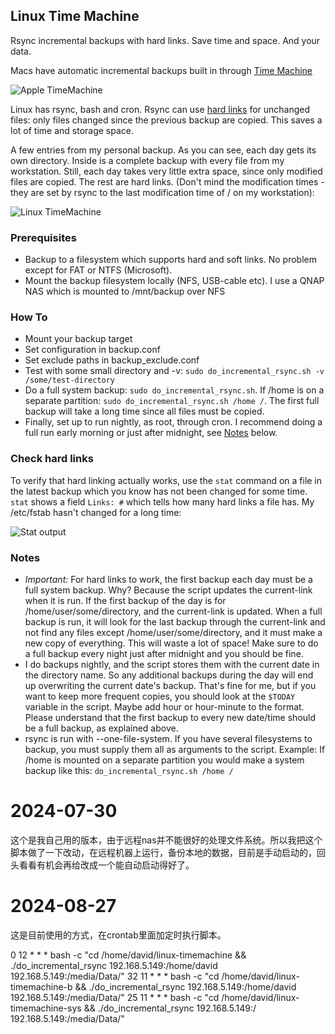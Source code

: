Linux Time Machine
------------------

Rsync incremental backups with hard links. Save time and space. And your data.

Macs have automatic incremental backups built in through [Time Machine](http://en.wikipedia.org/wiki/Time_Machine_%28Mac_OS%29)

![Apple TimeMachine](http://ekenberg.github.io/linux-timemachine/images/mac-timemachine.png)

Linux has rsync, bash and cron. Rsync can use [hard links](http://en.wikipedia.org/wiki/Hard_link) for unchanged files: only files changed since the previous backup are copied. This saves a lot of time and storage space.

A few entries from my personal backup. As you can see, each day gets its own directory. Inside is a complete backup with every file from my workstation. Still, each day takes very little extra space, since only modified files are copied. The rest are hard links. (Don't mind the modification times - they are set by rsync to the last modification time of / on my workstation):

![Linux TimeMachine](http://ekenberg.github.io/linux-timemachine/images/linux-timemachine.png)

### Prerequisites
* Backup to a filesystem which supports hard and soft links. No problem except for FAT or NTFS (Microsoft).
* Mount the backup filesystem locally (NFS, USB-cable etc). I use a QNAP NAS which is mounted to /mnt/backup over NFS

### How To
* Mount your backup target
* Set configuration in backup.conf
* Set exclude paths in backup_exclude.conf
* Test with some small directory and -v: `sudo do_incremental_rsync.sh -v /some/test-directory`
* Do a full system backup: `sudo do_incremental_rsync.sh`. If /home is on a separate partition: `sudo do_incremental_rsync.sh /home /`. The first full backup will take a long time since all files must be copied.
* Finally, set up to run nightly, as root, through cron. I recommend doing a full run early morning or just after midnight, see [Notes](#notes) below.

### Check hard links
To verify that hard linking actually works, use the `stat` command on a file in the latest backup which you know has not been changed for some time. `stat` shows a field `Links: #` which tells how many hard links a file has. My /etc/fstab hasn't changed for a long time:

![Stat output](http://ekenberg.github.io/linux-timemachine/images/stat-verify-hard-links.jpg)

<a name='notes'/>

### Notes
* _Important:_ For hard links to work, the first backup each day must be a full system backup. Why? Because the script updates the current-link when it is run. If the first backup of the day is for /home/user/some/directory, and the current-link is updated. When a full backup is run, it will look for the last backup through the current-link and not find any files except /home/user/some/directory, and it must make a new copy of everything. This will waste a lot of space! Make sure to do a full backup every night just after midnight and you should be fine.
* I do backups nightly, and the script stores them with the current date in the directory name. So any additional backups during the day will end up overwriting the current date's backup. That's fine for me, but if you want to keep more frequent copies, you should look at the `$TODAY` variable in the script. Maybe add hour or hour-minute to the format. Please understand that the first backup to every new date/time should be a full backup, as explained above.
* rsync is run with --one-file-system. If you have several filesystems to backup, you must supply them all as arguments to the script. Example: If /home is mounted on a separate partition you would make a system backup like this: `do_incremental_rsync.sh /home /`



# 2024-07-30

这个是我自己用的版本，由于远程nas并不能很好的处理文件系统。所以我把这个脚本做了一下改动，在远程机器上运行，备份本地的数据，目前是手动启动的，回头看看有机会再给改成一个能自动启动得好了。


# 2024-08-27

这是目前使用的方式，在crontab里面加定时执行脚本。

0 12 * * * bash -c "cd /home/david/linux-timemachine && ./do_incremental_rsync 192.168.5.149:/home/david 192.168.5.149:/media/Data/"
32 11 * * * bash -c "cd /home/david/linux-timemachine-b && ./do_incremental_rsync 192.168.5.149:/home/david 192.168.5.149:/media/Data/"
25 11 * * * bash -c "cd /home/david/linux-timemachine-sys && ./do_incremental_rsync 192.168.5.149:/ 192.168.5.149:/media/Data/"
